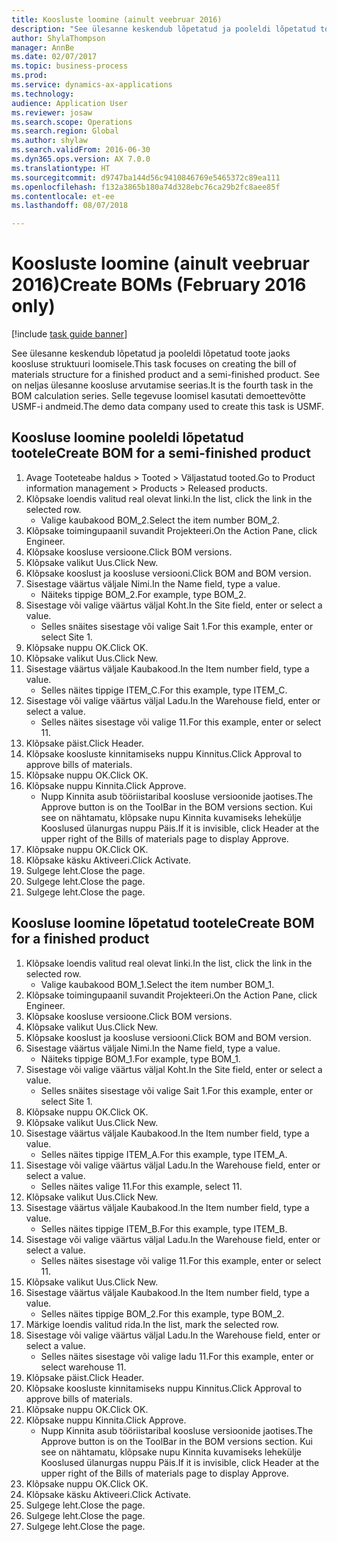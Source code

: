 ```yaml
--- 
title: Koosluste loomine (ainult veebruar 2016)
description: "See ülesanne keskendub lõpetatud ja pooleldi lõpetatud toote jaoks koosluse struktuuri loomisele."
author: ShylaThompson
manager: AnnBe
ms.date: 02/07/2017
ms.topic: business-process
ms.prod: 
ms.service: dynamics-ax-applications
ms.technology: 
audience: Application User
ms.reviewer: josaw
ms.search.scope: Operations
ms.search.region: Global
ms.author: shylaw
ms.search.validFrom: 2016-06-30
ms.dyn365.ops.version: AX 7.0.0
ms.translationtype: HT
ms.sourcegitcommit: d9747ba144d56c9410846769e5465372c89ea111
ms.openlocfilehash: f132a3865b180a74d328ebc76ca29b2fc8aee85f
ms.contentlocale: et-ee
ms.lasthandoff: 08/07/2018

---
```

# <a name="create-boms-february-2016-only"></a><span data-ttu-id="f7afe-103">Koosluste loomine (ainult veebruar 2016)</span><span class="sxs-lookup"><span data-stu-id="f7afe-103">Create BOMs (February 2016 only)</span></span>

[!include [task guide banner](../../includes/task-guide-banner.md)]

<span data-ttu-id="f7afe-104">See ülesanne keskendub lõpetatud ja pooleldi lõpetatud toote jaoks koosluse struktuuri loomisele.</span><span class="sxs-lookup"><span data-stu-id="f7afe-104">This task focuses on creating the bill of materials structure for a finished product and a semi-finished product.</span></span> <span data-ttu-id="f7afe-105">See on neljas ülesanne koosluse arvutamise seerias.</span><span class="sxs-lookup"><span data-stu-id="f7afe-105">It is the fourth task in the BOM calculation series.</span></span> <span data-ttu-id="f7afe-106">Selle tegevuse loomisel kasutati demoettevõtte USMF-i andmeid.</span><span class="sxs-lookup"><span data-stu-id="f7afe-106">The demo data company used to create this task is USMF.</span></span>


## <a name="create-bom-for-a-semi-finished-product"></a><span data-ttu-id="f7afe-107">Koosluse loomine pooleldi lõpetatud tootele</span><span class="sxs-lookup"><span data-stu-id="f7afe-107">Create BOM for a semi-finished product</span></span>
1. <span data-ttu-id="f7afe-108">Avage Tooteteabe haldus > Tooted > Väljastatud tooted.</span><span class="sxs-lookup"><span data-stu-id="f7afe-108">Go to Product information management > Products > Released products.</span></span>
2. <span data-ttu-id="f7afe-109">Klõpsake loendis valitud real olevat linki.</span><span class="sxs-lookup"><span data-stu-id="f7afe-109">In the list, click the link in the selected row.</span></span>
    * <span data-ttu-id="f7afe-110">Valige kaubakood BOM_2.</span><span class="sxs-lookup"><span data-stu-id="f7afe-110">Select the item number BOM_2.</span></span>  
3. <span data-ttu-id="f7afe-111">Klõpsake toimingupaanil suvandit Projekteeri.</span><span class="sxs-lookup"><span data-stu-id="f7afe-111">On the Action Pane, click Engineer.</span></span>
4. <span data-ttu-id="f7afe-112">Klõpsake koosluse versioone.</span><span class="sxs-lookup"><span data-stu-id="f7afe-112">Click BOM versions.</span></span>
5. <span data-ttu-id="f7afe-113">Klõpsake valikut Uus.</span><span class="sxs-lookup"><span data-stu-id="f7afe-113">Click New.</span></span>
6. <span data-ttu-id="f7afe-114">Klõpsake kooslust ja koosluse versiooni.</span><span class="sxs-lookup"><span data-stu-id="f7afe-114">Click BOM and BOM version.</span></span>
7. <span data-ttu-id="f7afe-115">Sisestage väärtus väljale Nimi.</span><span class="sxs-lookup"><span data-stu-id="f7afe-115">In the Name field, type a value.</span></span>
    * <span data-ttu-id="f7afe-116">Näiteks tippige BOM_2.</span><span class="sxs-lookup"><span data-stu-id="f7afe-116">For example, type BOM_2.</span></span>  
8. <span data-ttu-id="f7afe-117">Sisestage või valige väärtus väljal Koht.</span><span class="sxs-lookup"><span data-stu-id="f7afe-117">In the Site field, enter or select a value.</span></span>
    * <span data-ttu-id="f7afe-118">Selles snäites sisestage või valige Sait 1.</span><span class="sxs-lookup"><span data-stu-id="f7afe-118">For this example, enter or select Site 1.</span></span>  
9. <span data-ttu-id="f7afe-119">Klõpsake nuppu OK.</span><span class="sxs-lookup"><span data-stu-id="f7afe-119">Click OK.</span></span>
10. <span data-ttu-id="f7afe-120">Klõpsake valikut Uus.</span><span class="sxs-lookup"><span data-stu-id="f7afe-120">Click New.</span></span>
11. <span data-ttu-id="f7afe-121">Sisestage väärtus väljale Kaubakood.</span><span class="sxs-lookup"><span data-stu-id="f7afe-121">In the Item number field, type a value.</span></span>
    * <span data-ttu-id="f7afe-122">Selles näites tippige ITEM_C.</span><span class="sxs-lookup"><span data-stu-id="f7afe-122">For this example, type ITEM_C.</span></span>  
12. <span data-ttu-id="f7afe-123">Sisestage või valige väärtus väljal Ladu.</span><span class="sxs-lookup"><span data-stu-id="f7afe-123">In the Warehouse field, enter or select a value.</span></span>
    * <span data-ttu-id="f7afe-124">Selles näites sisestage või valige 11.</span><span class="sxs-lookup"><span data-stu-id="f7afe-124">For this example, enter or select 11.</span></span>  
13. <span data-ttu-id="f7afe-125">Klõpsake päist.</span><span class="sxs-lookup"><span data-stu-id="f7afe-125">Click Header.</span></span>
14. <span data-ttu-id="f7afe-126">Klõpsake koosluste kinnitamiseks nuppu Kinnitus.</span><span class="sxs-lookup"><span data-stu-id="f7afe-126">Click Approval to approve bills of materials.</span></span>
15. <span data-ttu-id="f7afe-127">Klõpsake nuppu OK.</span><span class="sxs-lookup"><span data-stu-id="f7afe-127">Click OK.</span></span>
16. <span data-ttu-id="f7afe-128">Klõpsake nuppu Kinnita.</span><span class="sxs-lookup"><span data-stu-id="f7afe-128">Click Approve.</span></span>
    * <span data-ttu-id="f7afe-129">Nupp Kinnita asub tööriistaribal koosluse versioonide jaotises.</span><span class="sxs-lookup"><span data-stu-id="f7afe-129">The Approve button is on the ToolBar in the  BOM versions section.</span></span> <span data-ttu-id="f7afe-130">Kui see on nähtamatu, klõpsake nupu Kinnita kuvamiseks lehekülje Kooslused ülanurgas nuppu Päis.</span><span class="sxs-lookup"><span data-stu-id="f7afe-130">If it is invisible, click Header at the upper right of the Bills of materials page to display Approve.</span></span>  
17. <span data-ttu-id="f7afe-131">Klõpsake nuppu OK.</span><span class="sxs-lookup"><span data-stu-id="f7afe-131">Click OK.</span></span>
18. <span data-ttu-id="f7afe-132">Klõpsake käsku Aktiveeri.</span><span class="sxs-lookup"><span data-stu-id="f7afe-132">Click Activate.</span></span>
19. <span data-ttu-id="f7afe-133">Sulgege leht.</span><span class="sxs-lookup"><span data-stu-id="f7afe-133">Close the page.</span></span>
20. <span data-ttu-id="f7afe-134">Sulgege leht.</span><span class="sxs-lookup"><span data-stu-id="f7afe-134">Close the page.</span></span>
21. <span data-ttu-id="f7afe-135">Sulgege leht.</span><span class="sxs-lookup"><span data-stu-id="f7afe-135">Close the page.</span></span>

## <a name="create-bom-for-a-finished-product"></a><span data-ttu-id="f7afe-136">Koosluse loomine lõpetatud tootele</span><span class="sxs-lookup"><span data-stu-id="f7afe-136">Create BOM for a finished product</span></span>
1. <span data-ttu-id="f7afe-137">Klõpsake loendis valitud real olevat linki.</span><span class="sxs-lookup"><span data-stu-id="f7afe-137">In the list, click the link in the selected row.</span></span>
    * <span data-ttu-id="f7afe-138">Valige kaubakood BOM_1.</span><span class="sxs-lookup"><span data-stu-id="f7afe-138">Select the item number BOM_1.</span></span>  
2. <span data-ttu-id="f7afe-139">Klõpsake toimingupaanil suvandit Projekteeri.</span><span class="sxs-lookup"><span data-stu-id="f7afe-139">On the Action Pane, click Engineer.</span></span>
3. <span data-ttu-id="f7afe-140">Klõpsake koosluse versioone.</span><span class="sxs-lookup"><span data-stu-id="f7afe-140">Click BOM versions.</span></span>
4. <span data-ttu-id="f7afe-141">Klõpsake valikut Uus.</span><span class="sxs-lookup"><span data-stu-id="f7afe-141">Click New.</span></span>
5. <span data-ttu-id="f7afe-142">Klõpsake kooslust ja koosluse versiooni.</span><span class="sxs-lookup"><span data-stu-id="f7afe-142">Click BOM and BOM version.</span></span>
6. <span data-ttu-id="f7afe-143">Sisestage väärtus väljale Nimi.</span><span class="sxs-lookup"><span data-stu-id="f7afe-143">In the Name field, type a value.</span></span>
    * <span data-ttu-id="f7afe-144">Näiteks tippige BOM_1.</span><span class="sxs-lookup"><span data-stu-id="f7afe-144">For example, type BOM_1.</span></span>  
7. <span data-ttu-id="f7afe-145">Sisestage või valige väärtus väljal Koht.</span><span class="sxs-lookup"><span data-stu-id="f7afe-145">In the Site field, enter or select a value.</span></span>
    * <span data-ttu-id="f7afe-146">Selles snäites sisestage või valige Sait 1.</span><span class="sxs-lookup"><span data-stu-id="f7afe-146">For this example, enter or select Site 1.</span></span>  
8. <span data-ttu-id="f7afe-147">Klõpsake nuppu OK.</span><span class="sxs-lookup"><span data-stu-id="f7afe-147">Click OK.</span></span>
9. <span data-ttu-id="f7afe-148">Klõpsake valikut Uus.</span><span class="sxs-lookup"><span data-stu-id="f7afe-148">Click New.</span></span>
10. <span data-ttu-id="f7afe-149">Sisestage väärtus väljale Kaubakood.</span><span class="sxs-lookup"><span data-stu-id="f7afe-149">In the Item number field, type a value.</span></span>
    * <span data-ttu-id="f7afe-150">Selles näites tippige ITEM_A.</span><span class="sxs-lookup"><span data-stu-id="f7afe-150">For this example, type ITEM_A.</span></span>  
11. <span data-ttu-id="f7afe-151">Sisestage või valige väärtus väljal Ladu.</span><span class="sxs-lookup"><span data-stu-id="f7afe-151">In the Warehouse field, enter or select a value.</span></span>
    * <span data-ttu-id="f7afe-152">Selles näites valige 11.</span><span class="sxs-lookup"><span data-stu-id="f7afe-152">For this example, select 11.</span></span>  
12. <span data-ttu-id="f7afe-153">Klõpsake valikut Uus.</span><span class="sxs-lookup"><span data-stu-id="f7afe-153">Click New.</span></span>
13. <span data-ttu-id="f7afe-154">Sisestage väärtus väljale Kaubakood.</span><span class="sxs-lookup"><span data-stu-id="f7afe-154">In the Item number field, type a value.</span></span>
    * <span data-ttu-id="f7afe-155">Selles näites tippige ITEM_B.</span><span class="sxs-lookup"><span data-stu-id="f7afe-155">For this example, type ITEM_B.</span></span>  
14. <span data-ttu-id="f7afe-156">Sisestage või valige väärtus väljal Ladu.</span><span class="sxs-lookup"><span data-stu-id="f7afe-156">In the Warehouse field, enter or select a value.</span></span>
    * <span data-ttu-id="f7afe-157">Selles näites sisestage või valige 11.</span><span class="sxs-lookup"><span data-stu-id="f7afe-157">For this example, enter or select 11.</span></span>  
15. <span data-ttu-id="f7afe-158">Klõpsake valikut Uus.</span><span class="sxs-lookup"><span data-stu-id="f7afe-158">Click New.</span></span>
16. <span data-ttu-id="f7afe-159">Sisestage väärtus väljale Kaubakood.</span><span class="sxs-lookup"><span data-stu-id="f7afe-159">In the Item number field, type a value.</span></span>
    * <span data-ttu-id="f7afe-160">Selles näites tippige BOM_2.</span><span class="sxs-lookup"><span data-stu-id="f7afe-160">For this example, type BOM_2.</span></span>  
17. <span data-ttu-id="f7afe-161">Märkige loendis valitud rida.</span><span class="sxs-lookup"><span data-stu-id="f7afe-161">In the list, mark the selected row.</span></span>
18. <span data-ttu-id="f7afe-162">Sisestage või valige väärtus väljal Ladu.</span><span class="sxs-lookup"><span data-stu-id="f7afe-162">In the Warehouse field, enter or select a value.</span></span>
    * <span data-ttu-id="f7afe-163">Selles näites sisestage või valige ladu 11.</span><span class="sxs-lookup"><span data-stu-id="f7afe-163">For this example, enter or select warehouse 11.</span></span>  
19. <span data-ttu-id="f7afe-164">Klõpsake päist.</span><span class="sxs-lookup"><span data-stu-id="f7afe-164">Click Header.</span></span>
20. <span data-ttu-id="f7afe-165">Klõpsake koosluste kinnitamiseks nuppu Kinnitus.</span><span class="sxs-lookup"><span data-stu-id="f7afe-165">Click Approval to approve bills of materials.</span></span>
21. <span data-ttu-id="f7afe-166">Klõpsake nuppu OK.</span><span class="sxs-lookup"><span data-stu-id="f7afe-166">Click OK.</span></span>
22. <span data-ttu-id="f7afe-167">Klõpsake nuppu Kinnita.</span><span class="sxs-lookup"><span data-stu-id="f7afe-167">Click Approve.</span></span>
    * <span data-ttu-id="f7afe-168">Nupp Kinnita asub tööriistaribal koosluse versioonide jaotises.</span><span class="sxs-lookup"><span data-stu-id="f7afe-168">The Approve button is on the ToolBar in the  BOM versions section.</span></span> <span data-ttu-id="f7afe-169">Kui see on nähtamatu, klõpsake nupu Kinnita kuvamiseks lehekülje Kooslused ülanurgas nuppu Päis.</span><span class="sxs-lookup"><span data-stu-id="f7afe-169">If it is invisible, click Header at the upper right of the Bills of materials page to display Approve.</span></span>  
23. <span data-ttu-id="f7afe-170">Klõpsake nuppu OK.</span><span class="sxs-lookup"><span data-stu-id="f7afe-170">Click OK.</span></span>
24. <span data-ttu-id="f7afe-171">Klõpsake käsku Aktiveeri.</span><span class="sxs-lookup"><span data-stu-id="f7afe-171">Click Activate.</span></span>
25. <span data-ttu-id="f7afe-172">Sulgege leht.</span><span class="sxs-lookup"><span data-stu-id="f7afe-172">Close the page.</span></span>
26. <span data-ttu-id="f7afe-173">Sulgege leht.</span><span class="sxs-lookup"><span data-stu-id="f7afe-173">Close the page.</span></span>
27. <span data-ttu-id="f7afe-174">Sulgege leht.</span><span class="sxs-lookup"><span data-stu-id="f7afe-174">Close the page.</span></span>


